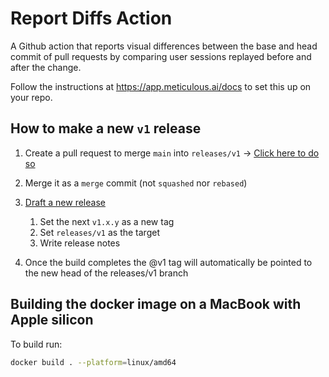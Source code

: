 # Report Diffs Action

A Github action that reports visual differences between the base and head commit of pull requests by comparing user sessions replayed before and after the change.

Follow the instructions at https://app.meticulous.ai/docs to set this up on your repo.

## How to make a new `v1` release

1. Create a pull request to merge `main` into `releases/v1` -> [Click here to do so](https://github.com/alwaysmeticulous/report-diffs-action/compare/releases/v1...main)

2. Merge it as a `merge` commit (not `squashed` nor `rebased`)

3. [Draft a new release](https://github.com/alwaysmeticulous/report-diffs-action/releases/new)

   1. Set the next `v1.x.y` as a new tag
   2. Set `releases/v1` as the target
   3. Write release notes

4. Once the build completes the @v1 tag will automatically be pointed to the new head of the releases/v1 branch

## Building the docker image on a MacBook with Apple silicon

To build run:

```bash
docker build . --platform=linux/amd64
```

